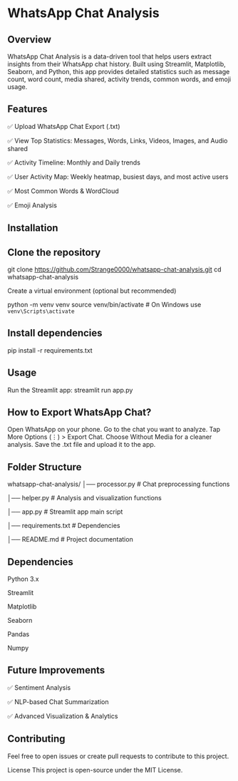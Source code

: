 # WhatsApp Chat Analysis




## Overview

WhatsApp Chat Analysis is a data-driven tool that helps users extract insights from their WhatsApp chat history. Built using Streamlit, Matplotlib, Seaborn, and Python, this app provides detailed statistics such as message count, word count, media shared, activity trends, common words, and emoji usage.

## Features

✅ Upload WhatsApp Chat Export (.txt)

✅ View Top Statistics: Messages, Words, Links, Videos, Images, and Audio shared

✅ Activity Timeline: Monthly and Daily trends

✅ User Activity Map: Weekly heatmap, busiest days, and most active users

✅ Most Common Words & WordCloud

✅ Emoji Analysis


## Installation


## Clone the repository

git clone https://github.com/Strange0000/whatsapp-chat-analysis.git
cd whatsapp-chat-analysis


Create a virtual environment (optional but recommended)

python -m venv venv
source venv/bin/activate  # On Windows use `venv\Scripts\activate`


## Install dependencies
pip install -r requirements.txt


## Usage

Run the Streamlit app:
streamlit run app.py

## How to Export WhatsApp Chat?

Open WhatsApp on your phone.
Go to the chat you want to analyze.
Tap More Options (⋮) > Export Chat.
Choose Without Media for a cleaner analysis.
Save the .txt file and upload it to the app.


## Folder Structure

whatsapp-chat-analysis/
│── processor.py        # Chat preprocessing functions

│── helper.py           # Analysis and visualization functions

│── app.py              # Streamlit app main script

│── requirements.txt    # Dependencies

│── README.md           # Project documentation


## Dependencies


Python 3.x

Streamlit

Matplotlib

Seaborn

Pandas

Numpy



## Future Improvements


✅ Sentiment Analysis

✅ NLP-based Chat Summarization

✅ Advanced Visualization & Analytics



## Contributing
Feel free to open issues or create pull requests to contribute to this project.

License
This project is open-source under the MIT License.
